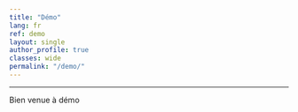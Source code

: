 ```yaml
---
title: "Démo"   
lang: fr
ref: demo
layout: single
author_profile: true 
classes: wide
permalink: "/demo/"  
---
```

----
Bien venue à démo
